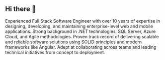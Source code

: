 ## Hi there 👋

<!--
**cesargomezs/cesargomezs** is a ✨ _special_ ✨ repository because its `README.md` (this file) appears on your GitHub profile.

Here are some ideas to get you started:

- 🔭 I’m currently working on ...
- 🌱 I’m currently learning ...
- 👯 I’m looking to collaborate on ...
- 🤔 I’m looking for help with ...
- 💬 Ask me about ...
- 📫 How to reach me: ...
- 😄 Pronouns: ...
- ⚡ Fun fact: ...
-->
Experienced Full Stack Software Engineer with over 10 years of expertise in designing, developing, and maintaining enterprise-level web and mobile applications. Strong background in .NET technologies, SQL Server, Azure Cloud, and Agile methodologies. Proven track record of delivering scalable and reliable software solutions using SOLID principles and modern frameworks like Angular. Adept at collaborating across teams and leading technical initiatives from concept to deployment.
